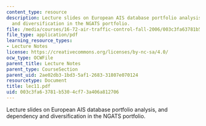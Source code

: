 ```yaml
---
content_type: resource
description: Lecture slides on European AIS database portfolio analysis, and dependency
  and diversification in the NGATS portfolio.
file: /media/courses/16-72-air-traffic-control-fall-2006/003c3fa63781b5304cf73a406a812706_lec11.pdf
file_type: application/pdf
learning_resource_types:
- Lecture Notes
license: https://creativecommons.org/licenses/by-nc-sa/4.0/
ocw_type: OCWFile
parent_title: Lecture Notes
parent_type: CourseSection
parent_uid: 2ae02db3-1bd3-5af1-2683-31807e070124
resourcetype: Document
title: lec11.pdf
uid: 003c3fa6-3781-b530-4cf7-3a406a812706
---
```

Lecture slides on European AIS database portfolio analysis, and dependency and diversification in the NGATS portfolio.
